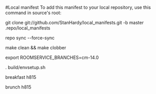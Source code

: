#Local manifest
To add this manifest to your local repository, use this command in source's root:

git clone git://github.com/StanHardy/local_manifests.git -b master .repo/local_manifests

repo sync --force-sync

make clean && make clobber

export ROOMSERVICE_BRANCHES=cm-14.0

. build/envsetup.sh

breakfast h815

brunch h815

